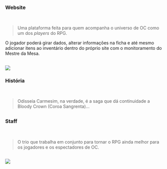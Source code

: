 <h3>Website</h3>
<br>

> Uma plataforma feita para quem acompanha o universo de OC como um dos *players* do RPG.

O jogador poderá girar dados, alterar informações na ficha e até mesmo adicionar itens ao inventário dentro do próprio site com o monitoramento do Mestre da Mesa.  

##

<img src="https://cdn.discordapp.com/attachments/925439012397809694/993289742609301634/Layout_PC.png" />


<h3>História</h3>
<br>

> Odisseia Carmesim, na verdade, é a saga que dá continuidade a Bloody Crown (Coroa Sangrenta)...

##
   
<h3>Staff</h3>
<br>

> O trio que trabalha em conjunto para tornar o RPG ainda melhor para os jogadores e os espectadores de OC.

##

<img src="https://cdn.discordapp.com/attachments/925439012397809694/993244944607219752/Staff_Equipe.png" />

